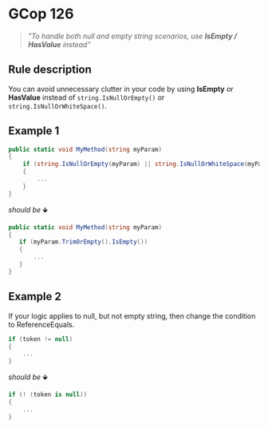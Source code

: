 ﻿# GCop 126

> *"To handle both null and empty string scenarios, use **IsEmpty / HasValue** instead"*

## Rule description

You can avoid unnecessary clutter in your code by using **IsEmpty** or **HasValue** instead of `string.IsNullOrEmpty()` or `string.IsNullOrWhiteSpace()`.

## Example 1

```csharp
public static void MyMethod(string myParam)
{
    if (string.IsNullOrEmpty(myParam) || string.IsNullOrWhiteSpace(myParam))
    {
        ...     
    }
}
```

*should be* 🡻

```csharp
public static void MyMethod(string myParam)
{
   if (myParam.TrimOrEmpty().IsEmpty())
   {
       ...            
   }
}
```

 ## Example 2

If your logic applies to null, but not empty string, then change the condition to ReferenceEquals.

```csharp
if (token != null)
{
    ...
}
```

*should be* 🡻

```csharp
if (! (token is null))
{
    ...
}
```
